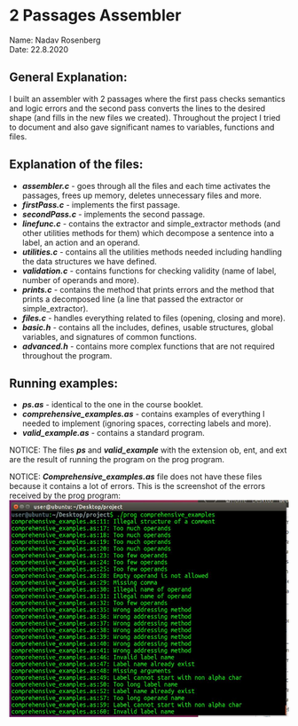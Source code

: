 # 2 Passages Assembler

Name: Nadav Rosenberg<br>
Date: 22.8.2020

## General Explanation:
I built an assembler with 2 passages where the first pass checks semantics and logic errors and the second pass converts
the lines to the desired shape (and fills in the new files we created). Throughout the project I tried to document and
also gave significant names to variables, functions and files.

## Explanation of the files:
* ***assembler.c*** - goes through all the files and each time activates the passages, frees up memory, deletes 
unnecessary files and more.
* ***firstPass.c*** - implements the first passage.
* ***secondPass.c*** - implements the second passage.
* ***linefunc.c*** - contains the extractor and simple_extractor methods (and other utilities methods for them) which 
decompose a sentence into a label, an action and an operand.
* ***utilities.c*** - contains all the utilities methods needed including handling the data structures we have defined.
* ***validation.c*** - contains functions for checking validity (name of label, number of operands and more).
* ***prints.c*** - contains the method that prints errors and the method that prints a decomposed line (a line that 
passed the extractor or simple_extractor).
* ***files.c*** - handles everything related to files (opening, closing and more).
* ***basic.h*** - contains all the includes, defines, usable structures, global variables, and signatures of common functions.
* ***advanced.h*** - contains more complex functions that are not required throughout the program.

## Running examples:
* ***ps.as*** - identical to the one in the course booklet.<br>
* ***comprehensive_examples.as*** - contains examples of everything I needed to implement (ignoring spaces, 
correcting labels and more).<br>
* ***valid_example.as*** - contains a standard program.

NOTICE: The files ***ps*** and ***valid_example*** with the extension ob, ent, and ext are the result of running the 
program on the prog program.

NOTICE: ***Comprehensive_examples.as*** file does not have these files because it contains a lot of errors. This is the 
screenshot of the errors received by the prog program:
![comprehensive_examples_screenshot.JPG](comprehensive_examples_screenshot.JPG)
